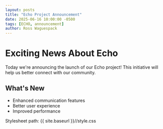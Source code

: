 ```yaml
---
layout: posts
title: "Echo Project Announcement"
date: 2025-06-16 10:00:00 -0500
tags: [ECHO, announcement]
author: Ross Waguespack
---
```


# Exciting News About Echo

Today we're announcing the launch of our Echo project! This initiative will help us better connect with our community.

## What's New

- Enhanced communication features
- Better user experience
- Improved performance

<p>Stylesheet path: {{ site.baseurl }}//style.css</p>